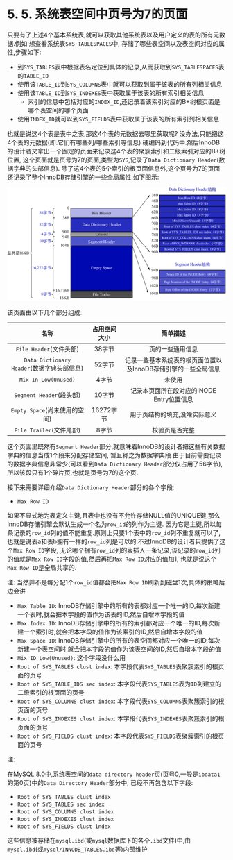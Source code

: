 # 5. 5. 系统表空间中页号为7的页面

只要有了上述4个基本系统表,就可以获取其他系统表以及用户定义的表的所有元数据.例如:想查看系统表`SYS_TABLESPACES`中,
存储了哪些表空间以及表空间对应的属性,步骤如下:

- 到`SYS_TABLES`表中根据表名定位到具体的记录,从而获取到`SYS_TABLESPACES`表的`TABLE_ID`
- 使用该`TABLE_ID`到`SYS_COLUMNS`表中就可以获取到属于该表的所有列相关信息
- 使用该`TABLE_ID`到`SYS_INDEXES`表中获取属于该表的所有索引相关信息
  - 索引的信息中包括对应的`INDEX_ID`,还记录着该索引对应的B+树根页面是哪个表空间的哪个页面
- 使用`INDEX_ID`就可以到`SYS_FIELDS`表中获取属于该表的所有索引列相关信息

也就是说这4个表是表中之表,那这4个表的元数据去哪里获取呢? 没办法,只能把这4个表的元数据(即:它们有哪些列/哪些索引等信息)
硬编码到代码中.然后InnoDB的设计者又拿出一个固定的页面来记录这4个表的聚簇索引和二级索引对应的B+树位置,
这个页面就是页号为7的页面,类型为`SYS`,记录了`Data Dictionary Header`(数据字典的头部信息).
除了这4个表的5个索引的根页面信息外,这个页号为7的页面还记录了整个InnoDB存储引擎的一些全局属性.如下图示:

![页号为7的SYS类型的页的结构示意图](./img/页号为7的SYS类型的页的结构示意图.jpg)

该页面由以下几个部分组成:

|                 名称                 | 占用空间大小  |                简单描述                |
|:----------------------------------:|:-------:|:----------------------------------:|
|        `File Header`(文件头部)         |  38字节   |              页的一些通用信息              |
| `Data Dictionary Header`(数据字典头部信息) |  52字节   | 记录一些基本系统表的根页面位置以及InnoDB存储引擎的一些全局信息 |
|        `Mix In Low(Unused)`        |   4字节   |                未使用                 |
|       `Segment Header`(段头部)        |  10字节   |     记录本页面所在段对应的INODE Entry位置信息     |
|       `Empty Space`(尚未使用的空间)       | 16272字节 |          用于页结构的填充,没啥实际意义           |
|        `File Trailer`(文件尾部)        |   8字节   |              校验页是否完整               |

这个页面里既然有`Segment Header`部分,就意味着InnoDB的设计者把这些有关数据字典的信息当成1个段来分配存储空间,
暂且称之为数据字典段.由于目前需要记录的数据字典信息非常少(可以看到`Data Dictionary Header`部分仅占用了56字节),
所以该段只有1个碎片页,也就是页号为7的这个页.

接下来需要详细介绍`Data Dictionary Header`部分的各个字段:

- `Max Row ID`

如果不显式地为表定义主键,且表中也没有不允许存储NULL值的UNIQUE键,那么InnoDB存储引擎会默认生成一个名为`row_id`的列作为主键.
因为它是主键,所以每条记录的`row_id`列的值不能重复.原则上只要1个表中的`row_id`列不重复就可以了,
也就是说表a和表b拥有一样的`row_id`列是可以的.不过InnoDB的设计者只提供了这个`Max Row ID`字段,
无论哪个拥有`row_id`列的表插入一条记录,该记录的`row_id`列的值就是`Max Row ID`字段的值,然后再把`Max Row ID`对应的值加1,
也就是说这个`Max Row ID`是全局共享的.

注: 当然并不是每分配1个`row_id`值都会把`Max Row ID`刷新到磁盘1次,具体的策略后边会讲

- `Max Table ID`: InnoDB存储引擎中的所有的表都对应一个唯一的ID,每次新建一个表时,就会把本字段的值作为该表的ID,然后自增本字段的值
- `Max Index ID`: InnoDB存储引擎中的所有的索引都对应一个唯一的ID,每次新建一个索引时,就会把本字段的值作为该索引的ID,然后自增本字段的值
- `Max Space ID`: InnoDB存储引擎中的所有的表空间都对应一个唯一的ID,每次新建一个表空间时,就会把本字段的值作为该表空间的ID,然后自增本字段的值
- `Mix ID Low(Unused)`: 这个字段没什么用
- `Root of SYS_TABLES clust index`: 本字段代表`SYS_TABLES`表聚簇索引的根页面的页号
- `Root of SYS_TABLE_IDS sec index`: 本字段代表`SYS_TABLES`表为`ID`列建立的二级索引的根页面的页号
- `Root of SYS_COLUMNS clust index`: 本字段代表`SYS_COLUMNS`表聚簇索引的根页面的页号
- `Root of SYS_INDEXES clust index`: 本字段代表`SYS_INDEXES`表聚簇索引的根页面的页号
- `Root of SYS_FIELDS clust index`: 本字段代表`SYS_FIELDS`表聚簇索引的根页面的页号

注:

在MySQL 8.0中,系统表空间的`data directory header`页(页号0,一般是`ibdata1`的第0页)中的`Data Directory Header`部分中,
已经不再包含以下字段:

- `Root of SYS_TABLES clust index`
- `Root of SYS_TABLES sec index`
- `Root of SYS_COLUMNS clust index`
- `Root of SYS_INDEXES clust index`
- `Root of SYS_FIELDS clust index`

这些信息被存储在`mysql.ibd`(或`mysql`数据库下的各个`.ibd`文件)中,由`mysql.ibd`(或`mysql/INNODB_TABLES.ibd`等)内部维护
